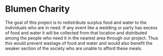 # Blumen Charity

The goal of this project is to redistribute surplus food and water to the individuals who are in need. If any event like a wedding or party has excess of food and water it will be collected from that location and distributed among the people who need it in the nearest area through our project. Thus this would prevent wastage of food and water and would also benefit the weaker section of the society who are unable to afford these meals.


